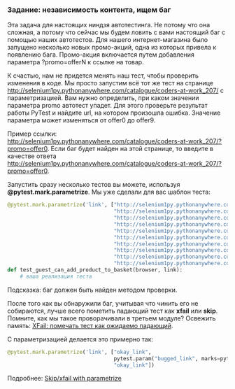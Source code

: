 ### Задание: независимость контента, ищем баг
Эта задача для настоящих ниндзя автотестинга. Не потому что она сложная, а потому что сейчас мы будем ловить с вами настоящий баг с помощью наших автотестов. Для нашего интернет-магазина было запущено несколько новых промо-акций, одна из которых привела к появлению бага. Промо-акция включается путем добавления параметра ?promo=offerN к ссылке на товар.

К счастью, нам не придется менять наш тест, чтобы проверить изменения в коде. Мы просто запустим всё тот же тест на странице http://selenium1py.pythonanywhere.com/catalogue/coders-at-work_207/ с параметризацией. Вам нужно определить, при каком значении параметра promo автотест упадет. Для этого проверьте результат работы PyTest и найдите url, на котором произошла ошибка. Значение параметра может изменяться от offer0 до offer9.

Пример ссылки: http://selenium1py.pythonanywhere.com/catalogue/coders-at-work_207/?promo=offer0. Если баг будет найден на этой странице, то введите в качестве ответа http://selenium1py.pythonanywhere.com/catalogue/coders-at-work_207/?promo=offer0.

Запустить сразу несколько тестов вы можете, используя **@pytest.mark.parametrize**. Мы уже сделали для вас шаблон теста:

```python
@pytest.mark.parametrize('link', ["http://selenium1py.pythonanywhere.com/catalogue/coders-at-work_207/?promo=offer0",
                                  "http://selenium1py.pythonanywhere.com/catalogue/coders-at-work_207/?promo=offer1",
                                  "http://selenium1py.pythonanywhere.com/catalogue/coders-at-work_207/?promo=offer2",
                                  "http://selenium1py.pythonanywhere.com/catalogue/coders-at-work_207/?promo=offer3",
                                  "http://selenium1py.pythonanywhere.com/catalogue/coders-at-work_207/?promo=offer4",
                                  "http://selenium1py.pythonanywhere.com/catalogue/coders-at-work_207/?promo=offer5",
                                  "http://selenium1py.pythonanywhere.com/catalogue/coders-at-work_207/?promo=offer6",
                                  "http://selenium1py.pythonanywhere.com/catalogue/coders-at-work_207/?promo=offer7",
                                  "http://selenium1py.pythonanywhere.com/catalogue/coders-at-work_207/?promo=offer8",
                                  "http://selenium1py.pythonanywhere.com/catalogue/coders-at-work_207/?promo=offer9"])
def test_guest_can_add_product_to_basket(browser, link):
    # ваша реализация теста
```
Подсказка: баг должен быть найден методом проверки.

После того как вы обнаружили баг, учитывая что чинить его не собираются, лучше всего пометить падающий тест как **xfail** или **skip**. Помните, как мы такое проворачивали в третьем модуле? Освежить память: [XFail: помечать тест как ожидаемо падающий][1].

[1]: https://stepik.org/lesson/236918/step/5?unit=209305

С параметризацией делается это примерно так:  
```python
@pytest.mark.parametrize('link', ["okay_link",
                                  pytest.param("bugged_link", marks=pytest.mark.xfail),
                                  "okay_link"])
```
Подробнее: [Skip/xfail with parametrize][2]

[2]: https://pytest.org/en/stable/skipping.html#skip-xfail-with-parametrize